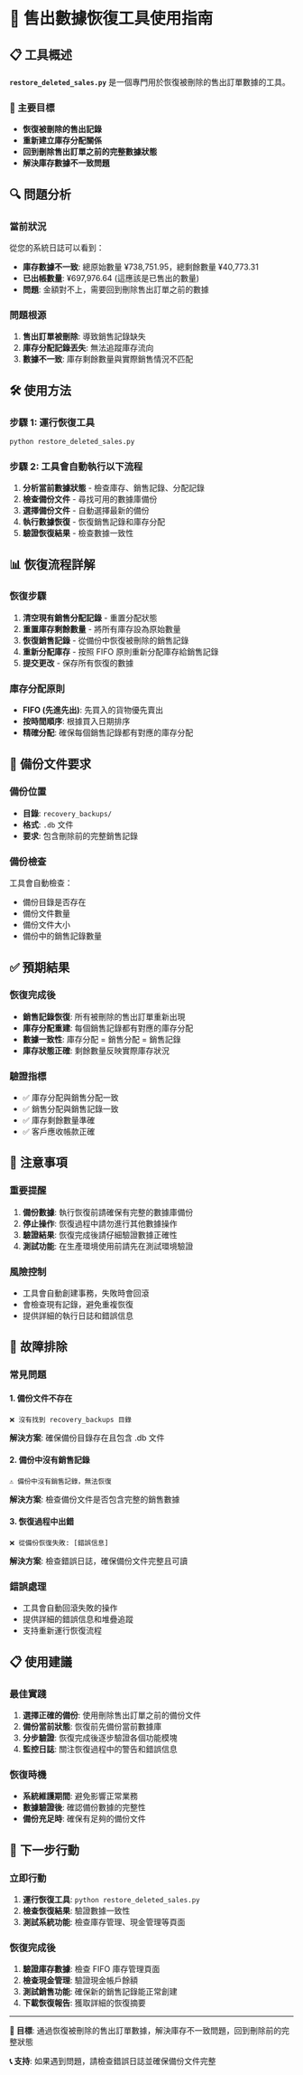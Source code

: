 # 🚀 售出數據恢復工具使用指南

## 📋 工具概述

**`restore_deleted_sales.py`** 是一個專門用於恢復被刪除的售出訂單數據的工具。

### 🎯 主要目標
- **恢復被刪除的售出記錄**
- **重新建立庫存分配關係**
- **回到刪除售出訂單之前的完整數據狀態**
- **解決庫存數據不一致問題**

## 🔍 問題分析

### 當前狀況
從您的系統日誌可以看到：
- **庫存數據不一致**: 總原始數量 ¥738,751.95，總剩餘數量 ¥40,773.31
- **已出帳數量**: ¥697,976.64 (這應該是已售出的數量)
- **問題**: 金額對不上，需要回到刪除售出訂單之前的數據

### 問題根源
1. **售出訂單被刪除**: 導致銷售記錄缺失
2. **庫存分配記錄丟失**: 無法追蹤庫存流向
3. **數據不一致**: 庫存剩餘數量與實際銷售情況不匹配

## 🛠️ 使用方法

### 步驟 1: 運行恢復工具
```bash
python restore_deleted_sales.py
```

### 步驟 2: 工具會自動執行以下流程
1. **分析當前數據狀態** - 檢查庫存、銷售記錄、分配記錄
2. **檢查備份文件** - 尋找可用的數據庫備份
3. **選擇備份文件** - 自動選擇最新的備份
4. **執行數據恢復** - 恢復銷售記錄和庫存分配
5. **驗證恢復結果** - 檢查數據一致性

## 📊 恢復流程詳解

### 恢復步驟
1. **清空現有銷售分配記錄** - 重置分配狀態
2. **重置庫存剩餘數量** - 將所有庫存設為原始數量
3. **恢復銷售記錄** - 從備份中恢復被刪除的銷售記錄
4. **重新分配庫存** - 按照 FIFO 原則重新分配庫存給銷售記錄
5. **提交更改** - 保存所有恢復的數據

### 庫存分配原則
- **FIFO (先進先出)**: 先買入的貨物優先賣出
- **按時間順序**: 根據買入日期排序
- **精確分配**: 確保每個銷售記錄都有對應的庫存分配

## 📁 備份文件要求

### 備份位置
- **目錄**: `recovery_backups/`
- **格式**: `.db` 文件
- **要求**: 包含刪除前的完整銷售記錄

### 備份檢查
工具會自動檢查：
- 備份目錄是否存在
- 備份文件數量
- 備份文件大小
- 備份中的銷售記錄數量

## ✅ 預期結果

### 恢復完成後
- **銷售記錄恢復**: 所有被刪除的售出訂單重新出現
- **庫存分配重建**: 每個銷售記錄都有對應的庫存分配
- **數據一致性**: 庫存分配 = 銷售分配 = 銷售記錄
- **庫存狀態正確**: 剩餘數量反映實際庫存狀況

### 驗證指標
- ✅ 庫存分配與銷售分配一致
- ✅ 銷售分配與銷售記錄一致
- ✅ 庫存剩餘數量準確
- ✅ 客戶應收帳款正確

## 🚨 注意事項

### 重要提醒
1. **備份數據**: 執行恢復前請確保有完整的數據庫備份
2. **停止操作**: 恢復過程中請勿進行其他數據操作
3. **驗證結果**: 恢復完成後請仔細驗證數據正確性
4. **測試功能**: 在生產環境使用前請先在測試環境驗證

### 風險控制
- 工具會自動創建事務，失敗時會回滾
- 會檢查現有記錄，避免重複恢復
- 提供詳細的執行日誌和錯誤信息

## 🔧 故障排除

### 常見問題

#### 1. 備份文件不存在
```
❌ 沒有找到 recovery_backups 目錄
```
**解決方案**: 確保備份目錄存在且包含 .db 文件

#### 2. 備份中沒有銷售記錄
```
⚠️ 備份中沒有銷售記錄，無法恢復
```
**解決方案**: 檢查備份文件是否包含完整的銷售數據

#### 3. 恢復過程中出錯
```
❌ 從備份恢復失敗: [錯誤信息]
```
**解決方案**: 檢查錯誤日誌，確保備份文件完整且可讀

### 錯誤處理
- 工具會自動回滾失敗的操作
- 提供詳細的錯誤信息和堆疊追蹤
- 支持重新運行恢復流程

## 📋 使用建議

### 最佳實踐
1. **選擇正確的備份**: 使用刪除售出訂單之前的備份文件
2. **備份當前狀態**: 恢復前先備份當前數據庫
3. **分步驗證**: 恢復完成後逐步驗證各個功能模塊
4. **監控日誌**: 關注恢復過程中的警告和錯誤信息

### 恢復時機
- **系統維護期間**: 避免影響正常業務
- **數據驗證後**: 確認備份數據的完整性
- **備份充足時**: 確保有足夠的備份文件

## 🎯 下一步行動

### 立即行動
1. **運行恢復工具**: `python restore_deleted_sales.py`
2. **檢查恢復結果**: 驗證數據一致性
3. **測試系統功能**: 檢查庫存管理、現金管理等頁面

### 恢復完成後
1. **驗證庫存數據**: 檢查 FIFO 庫存管理頁面
2. **檢查現金管理**: 驗證現金帳戶餘額
3. **測試銷售功能**: 確保新的銷售記錄能正常創建
4. **下載恢復報告**: 獲取詳細的恢復摘要

---

**🎯 目標**: 通過恢復被刪除的售出訂單數據，解決庫存不一致問題，回到刪除前的完整狀態

**📞 支持**: 如果遇到問題，請檢查錯誤日誌並確保備份文件完整
